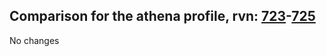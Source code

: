 ## Comparison for the athena profile, rvn: [723](https://github.com/PRO100KatYT/FortniteProfileRevisions/tree/main/profiles/athena/723%20athena.json)-[725](https://github.com/PRO100KatYT/FortniteProfileRevisions/tree/main/profiles/athena/725%20athena.json)

No changes
